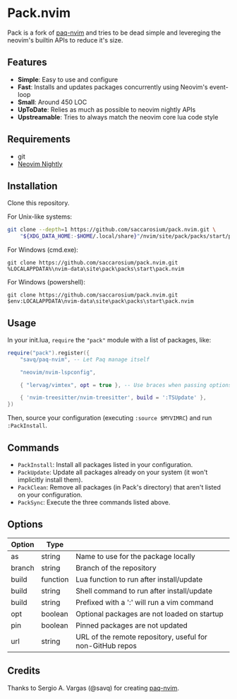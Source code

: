 # Pack.nvim

Pack is a fork of [paq-nvim](https://github.com/savq/paq-nvim) and tries to be
dead simple and levereging the neovim's builtin APIs to reduce it's size.

## Features

- **Simple**: Easy to use and configure
- **Fast**: Installs and updates packages concurrently using Neovim's event-loop
- **Small**: Around 450 LOC
- **UpToDate**: Relies as much as possible to neovim nightly APIs
- **Upstreamable**: Tries to always match the neovim core lua code style

## Requirements

- git
- [Neovim Nightly](https://github.com/neovim/neovim)

## Installation

Clone this repository.

For Unix-like systems:

```sh
git clone --depth=1 https://github.com/saccarosium/pack.nvim.git \
    "${XDG_DATA_HOME:-$HOME/.local/share}"/nvim/site/pack/packs/start/pack.nvim
```

For Windows (cmd.exe):

```
git clone https://github.com/saccarosium/pack.nvim.git %LOCALAPPDATA%\nvim-data\site\pack\packs\start\pack.nvim
```

For Windows (powershell):

```
git clone https://github.com/saccarosium/pack.nvim.git $env:LOCALAPPDATA\nvim-data\site\pack\packs\start\pack.nvim
```

## Usage

In your init.lua, `require` the `"pack"` module with a list of packages, like:

```lua
require("pack").register({
    "savq/paq-nvim", -- Let Paq manage itself

    "neovim/nvim-lspconfig",

    { "lervag/vimtex", opt = true }, -- Use braces when passing options

    { 'nvim-treesitter/nvim-treesitter', build = ':TSUpdate' },
})
```

Then, source your configuration (executing `:source $MYVIMRC`) and run `:PackInstall`.

## Commands

- `PackInstall`: Install all packages listed in your configuration.
- `PackUpdate`: Update all packages already on your system (it won't implicitly install them).
- `PackClean`: Remove all packages (in Pack's directory) that aren't listed on your configuration.
- `PackSync`: Execute the three commands listed above.

## Options

| Option | Type     |                                                           |
|--------|----------|-----------------------------------------------------------|
| as     | string   | Name to use for the package locally                       |
| branch | string   | Branch of the repository                                  |
| build  | function | Lua function to run after install/update                  |
| build  | string   | Shell command to run after install/update                 |
| build  | string   | Prefixed with a ':' will run a vim command                |
| opt    | boolean  | Optional packages are not loaded on startup               |
| pin    | boolean  | Pinned packages are not updated                           |
| url    | string   | URL of the remote repository, useful for non-GitHub repos |

## Credits

Thanks to Sergio A. Vargas (@savq) for creating [paq-nvim](https://github.com/savq/paq-nvim).
